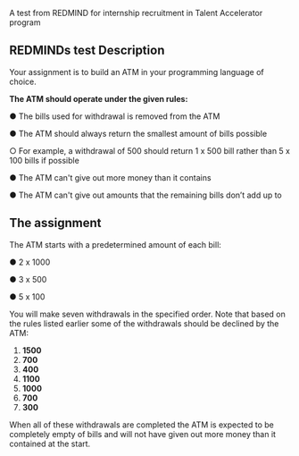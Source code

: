 A test from REDMIND for internship recruitment in Talent Accelerator program

## REDMINDs test Description

Your assignment is to build an ATM in your programming language of choice.

**The ATM should operate under the given rules:**

● The bills used for withdrawal is removed from the ATM

● The ATM should always return the smallest amount of bills possible

○ For example, a withdrawal of 500 should return 1 x 500 bill rather than 5 x 100 bills if possible

● The ATM can't give out more money than it contains

● The ATM can't give out amounts that the remaining bills don’t add up to

## The assignment

The ATM starts with a predetermined amount of each bill:

● 2 x 1000

● 3 x 500

● 5 x 100

You will make seven withdrawals in the specified order. Note that based on the rules listed earlier some of the withdrawals should be declined by the ATM:

1. **1500**
2. **700**
3. **400**
4. **1100**
5. **1000**
6. **700**
7. **300**

When all of these withdrawals are completed the ATM is expected to be completely empty of bills and will not have given out more money than it contained at the start.